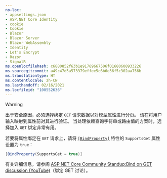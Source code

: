 ```yaml
---
no-loc:
- appsettings.json
- ASP.NET Core Identity
- cookie
- Cookie
- Blazor
- Blazor Server
- Blazor WebAssembly
- Identity
- Let's Encrypt
- Razor
- SignalR
ms.openlocfilehash: c6880852f63b1e91789667506f01680608933226
ms.sourcegitcommit: a49c47d5a573379effee5c6b6e36f5c302aa756b
ms.translationtype: HT
ms.contentlocale: zh-CN
ms.lasthandoff: 02/16/2021
ms.locfileid: "100552636"
---
```

> [!WARNING]
> 出于安全原因，必须选择绑定 `GET` 请求数据以对模型属性进行分页。 请在将用户输入映射到属性前对其进行验证。 当处理依赖查询字符串或路由值的方案时，选择加入 `GET` 绑定非常有用。
>
> 若要将属性绑定在 `GET` 请求上，请将 [`[BindProperty]`](xref:Microsoft.AspNetCore.Mvc.BindPropertyAttribute) 特性的 `SupportsGet` 属性设置为 `true`：
>
> ```csharp
> [BindProperty(SupportsGet = true)]
> ```
>
> 有关详细信息，请参阅 [ASP.NET Core Community Standup:Bind on GET discussion (YouTube)](https://www.youtube.com/watch?v=p7iHB9V-KVU&feature=youtu.be&t=54m27s)（绑定 GET 讨论）。
